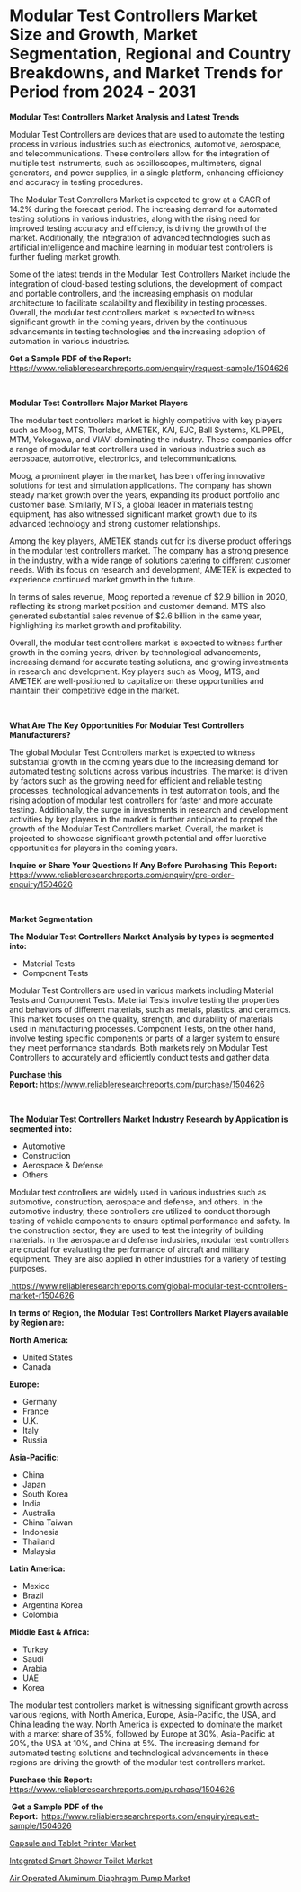 <p><h1>Modular Test Controllers Market Size and Growth, Market Segmentation, Regional and Country Breakdowns, and Market Trends for Period from 2024 -  2031</h1></p><p><strong>Modular Test Controllers Market Analysis and Latest Trends</strong></p>
<p><p>Modular Test Controllers are devices that are used to automate the testing process in various industries such as electronics, automotive, aerospace, and telecommunications. These controllers allow for the integration of multiple test instruments, such as oscilloscopes, multimeters, signal generators, and power supplies, in a single platform, enhancing efficiency and accuracy in testing procedures.</p><p>The Modular Test Controllers Market is expected to grow at a CAGR of 14.2% during the forecast period. The increasing demand for automated testing solutions in various industries, along with the rising need for improved testing accuracy and efficiency, is driving the growth of the market. Additionally, the integration of advanced technologies such as artificial intelligence and machine learning in modular test controllers is further fueling market growth.</p><p>Some of the latest trends in the Modular Test Controllers Market include the integration of cloud-based testing solutions, the development of compact and portable controllers, and the increasing emphasis on modular architecture to facilitate scalability and flexibility in testing processes. Overall, the modular test controllers market is expected to witness significant growth in the coming years, driven by the continuous advancements in testing technologies and the increasing adoption of automation in various industries.</p></p>
<p><strong>Get a Sample PDF of the Report:&nbsp;</strong> <a href="https://www.reliableresearchreports.com/enquiry/request-sample/1504626">https://www.reliableresearchreports.com/enquiry/request-sample/1504626</a></p>
<p>&nbsp;</p>
<p><strong>Modular Test Controllers Major Market Players</strong></p>
<p><p>The modular test controllers market is highly competitive with key players such as Moog, MTS, Thorlabs, AMETEK, KAI, EJC, Ball Systems, KLIPPEL, MTM, Yokogawa, and VIAVI dominating the industry. These companies offer a range of modular test controllers used in various industries such as aerospace, automotive, electronics, and telecommunications.</p><p>Moog, a prominent player in the market, has been offering innovative solutions for test and simulation applications. The company has shown steady market growth over the years, expanding its product portfolio and customer base. Similarly, MTS, a global leader in materials testing equipment, has also witnessed significant market growth due to its advanced technology and strong customer relationships.</p><p>Among the key players, AMETEK stands out for its diverse product offerings in the modular test controllers market. The company has a strong presence in the industry, with a wide range of solutions catering to different customer needs. With its focus on research and development, AMETEK is expected to experience continued market growth in the future.</p><p>In terms of sales revenue, Moog reported a revenue of $2.9 billion in 2020, reflecting its strong market position and customer demand. MTS also generated substantial sales revenue of $2.6 billion in the same year, highlighting its market growth and profitability.</p><p>Overall, the modular test controllers market is expected to witness further growth in the coming years, driven by technological advancements, increasing demand for accurate testing solutions, and growing investments in research and development. Key players such as Moog, MTS, and AMETEK are well-positioned to capitalize on these opportunities and maintain their competitive edge in the market.</p></p>
<p>&nbsp;</p>
<p><strong>What Are The Key Opportunities For Modular Test Controllers Manufacturers?</strong></p>
<p><p>The global Modular Test Controllers market is expected to witness substantial growth in the coming years due to the increasing demand for automated testing solutions across various industries. The market is driven by factors such as the growing need for efficient and reliable testing processes, technological advancements in test automation tools, and the rising adoption of modular test controllers for faster and more accurate testing. Additionally, the surge in investments in research and development activities by key players in the market is further anticipated to propel the growth of the Modular Test Controllers market. Overall, the market is projected to showcase significant growth potential and offer lucrative opportunities for players in the coming years.</p></p>
<p><strong>Inquire or Share Your Questions If Any Before Purchasing This Report:</strong> <a href="https://www.reliableresearchreports.com/enquiry/pre-order-enquiry/1504626">https://www.reliableresearchreports.com/enquiry/pre-order-enquiry/1504626</a></p>
<p>&nbsp;</p>
<p><strong>Market Segmentation</strong></p>
<p><strong>The Modular Test Controllers Market Analysis by types is segmented into:</strong></p>
<p><ul><li>Material Tests</li><li>Component Tests</li></ul></p>
<p><p>Modular Test Controllers are used in various markets including Material Tests and Component Tests. Material Tests involve testing the properties and behaviors of different materials, such as metals, plastics, and ceramics. This market focuses on the quality, strength, and durability of materials used in manufacturing processes. Component Tests, on the other hand, involve testing specific components or parts of a larger system to ensure they meet performance standards. Both markets rely on Modular Test Controllers to accurately and efficiently conduct tests and gather data.</p></p>
<p><strong>Purchase this Report:&nbsp;</strong><a href="https://www.reliableresearchreports.com/purchase/1504626">https://www.reliableresearchreports.com/purchase/1504626</a></p>
<p>&nbsp;</p>
<p><strong>The Modular Test Controllers Market Industry Research by Application is segmented into:</strong></p>
<p><ul><li>Automotive</li><li>Construction</li><li>Aerospace & Defense</li><li>Others</li></ul></p>
<p><p>Modular test controllers are widely used in various industries such as automotive, construction, aerospace and defense, and others. In the automotive industry, these controllers are utilized to conduct thorough testing of vehicle components to ensure optimal performance and safety. In the construction sector, they are used to test the integrity of building materials. In the aerospace and defense industries, modular test controllers are crucial for evaluating the performance of aircraft and military equipment. They are also applied in other industries for a variety of testing purposes.</p></p>
<p><a href="https://www.reliableresearchreports.com/global-modular-test-controllers-market-r1504626">&nbsp;https://www.reliableresearchreports.com/global-modular-test-controllers-market-r1504626</a></p>
<p><strong>In terms of Region, the Modular Test Controllers Market Players available by Region are:</strong></p>
<p>
    <p> <strong> North America: </strong>
        <ul>
            <li>United States</li>
            <li>Canada</li>
        </ul>
        </p> 
    <p> <strong> Europe: </strong>
        <ul>
            <li>Germany</li>
            <li>France</li>
            <li>U.K.</li>
            <li>Italy</li>
            <li>Russia</li>
        </ul>
        </p> 
    <p> <strong> Asia-Pacific: </strong>
        <ul>
            <li>China</li>
            <li>Japan</li>
            <li>South Korea</li>
            <li>India</li>
            <li>Australia</li>
            <li>China Taiwan</li>
            <li>Indonesia</li>
            <li>Thailand</li>
            <li>Malaysia</li>
        </ul>
        </p> 
    <p> <strong> Latin America: </strong>
        <ul>
            <li>Mexico</li>
            <li>Brazil</li>
            <li>Argentina Korea</li>
            <li>Colombia</li>
        </ul>
        </p> 
    <p> <strong> Middle East & Africa: </strong>
        <ul>
            <li>Turkey</li>
            <li>Saudi</li>
            <li>Arabia</li>
            <li>UAE</li>
            <li>Korea</li>
        </ul>
    </p>
    </p>
<p><p>The modular test controllers market is witnessing significant growth across various regions, with North America, Europe, Asia-Pacific, the USA, and China leading the way. North America is expected to dominate the market with a market share of 35%, followed by Europe at 30%, Asia-Pacific at 20%, the USA at 10%, and China at 5%. The increasing demand for automated testing solutions and technological advancements in these regions are driving the growth of the modular test controllers market.</p></p>
<p><strong>Purchase this Report: </strong><a href="https://www.reliableresearchreports.com/purchase/1504626">https://www.reliableresearchreports.com/purchase/1504626</a></p>
<p>&nbsp;<strong>Get a Sample PDF of the Report:&nbsp;&nbsp;</strong><a href="https://www.reliableresearchreports.com/enquiry/request-sample/1504626">https://www.reliableresearchreports.com/enquiry/request-sample/1504626</a></p>
<p><strong></strong></p>
<p><p><a href="https://medium.com/@diegomoen/capsule-and-tablet-printer-market-industry-trends-and-forecast-for-period-from-2024-to-2031-77f84e241ccd">Capsule and Tablet Printer Market</a></p><p><a href="https://medium.com/@bradleyills65767/insights-into-the-integrated-smart-shower-toilet-industry-market-financial-status-market-size-fb70cd055666">Integrated Smart Shower Toilet Market</a></p><p><a href="https://github.com/mzurpwxu46/Market-Research-Report-List-1/blob/main/air-operated-aluminum-diaphragm-pump-market.md">Air Operated Aluminum Diaphragm Pump Market</a></p></p>
